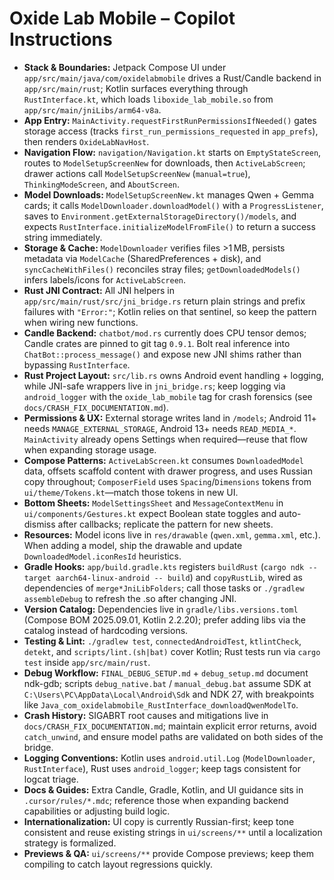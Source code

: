 # Oxide Lab Mobile – Copilot Instructions
- **Stack & Boundaries:** Jetpack Compose UI under `app/src/main/java/com/oxidelabmobile` drives a Rust/Candle backend in `app/src/main/rust`; Kotlin surfaces everything through `RustInterface.kt`, which loads `liboxide_lab_mobile.so` from `app/src/main/jniLibs/arm64-v8a`.
- **App Entry:** `MainActivity.requestFirstRunPermissionsIfNeeded()` gates storage access (tracks `first_run_permissions_requested` in `app_prefs`), then renders `OxideLabNavHost`.
- **Navigation Flow:** `navigation/Navigation.kt` starts on `EmptyStateScreen`, routes to `ModelSetupScreenNew` for downloads, then `ActiveLabScreen`; drawer actions call `ModelSetupScreenNew` (`manual=true`), `ThinkingModeScreen`, and `AboutScreen`.
- **Model Downloads:** `ModelSetupScreenNew.kt` manages Qwen + Gemma cards; it calls `ModelDownloader.downloadModel()` with a `ProgressListener`, saves to `Environment.getExternalStorageDirectory()/models`, and expects `RustInterface.initializeModelFromFile()` to return a success string immediately.
- **Storage & Cache:** `ModelDownloader` verifies files >1 MB, persists metadata via `ModelCache` (SharedPreferences + disk), and `syncCacheWithFiles()` reconciles stray files; `getDownloadedModels()` infers labels/icons for `ActiveLabScreen`.
- **Rust JNI Contract:** All JNI helpers in `app/src/main/rust/src/jni_bridge.rs` return plain strings and prefix failures with `"Error:"`; Kotlin relies on that sentinel, so keep the pattern when wiring new functions.
- **Candle Backend:** `chatbot/mod.rs` currently does CPU tensor demos; Candle crates are pinned to git tag `0.9.1`. Bolt real inference into `ChatBot::process_message()` and expose new JNI shims rather than bypassing `RustInterface`.
- **Rust Project Layout:** `src/lib.rs` owns Android event handling + logging, while JNI-safe wrappers live in `jni_bridge.rs`; keep logging via `android_logger` with the `oxide_lab_mobile` tag for crash forensics (see `docs/CRASH_FIX_DOCUMENTATION.md`).
- **Permissions & UX:** External storage writes land in `/models`; Android 11+ needs `MANAGE_EXTERNAL_STORAGE`, Android 13+ needs `READ_MEDIA_*`. `MainActivity` already opens Settings when required—reuse that flow when expanding storage usage.
- **Compose Patterns:** `ActiveLabScreen.kt` consumes `DownloadedModel` data, offsets scaffold content with drawer progress, and uses Russian copy throughout; `ComposerField` uses `Spacing`/`Dimensions` tokens from `ui/theme/Tokens.kt`—match those tokens in new UI.
- **Bottom Sheets:** `ModelSettingsSheet` and `MessageContextMenu` in `ui/components/Gestures.kt` expect Boolean state toggles and auto-dismiss after callbacks; replicate the pattern for new sheets.
- **Resources:** Model icons live in `res/drawable` (`qwen.xml`, `gemma.xml`, etc.). When adding a model, ship the drawable and update `DownloadedModel.iconResId` heuristics.
- **Gradle Hooks:** `app/build.gradle.kts` registers `buildRust` (`cargo ndk --target aarch64-linux-android -- build`) and `copyRustLib`, wired as dependencies of `merge*JniLibFolders`; call those tasks or `./gradlew assembleDebug` to refresh the .so after changing JNI.
- **Version Catalog:** Dependencies live in `gradle/libs.versions.toml` (Compose BOM 2025.09.01, Kotlin 2.2.20); prefer adding libs via the catalog instead of hardcoding versions.
- **Testing & Lint:** `./gradlew test`, `connectedAndroidTest`, `ktlintCheck`, `detekt`, and `scripts/lint.(sh|bat)` cover Kotlin; Rust tests run via `cargo test` inside `app/src/main/rust`.
- **Debug Workflow:** `FINAL_DEBUG_SETUP.md` + `debug_setup.md` document ndk-gdb; scripts `debug_native.bat` / `manual_debug.bat` assume SDK at `C:\Users\PC\AppData\Local\Android\Sdk` and NDK 27, with breakpoints like `Java_com_oxidelabmobile_RustInterface_downloadQwenModelTo`.
- **Crash History:** SIGABRT root causes and mitigations live in `docs/CRASH_FIX_DOCUMENTATION.md`; maintain explicit error returns, avoid `catch_unwind`, and ensure model paths are validated on both sides of the bridge.
- **Logging Conventions:** Kotlin uses `android.util.Log` (`ModelDownloader`, `RustInterface`), Rust uses `android_logger`; keep tags consistent for logcat triage.
- **Docs & Guides:** Extra Candle, Gradle, Kotlin, and UI guidance sits in `.cursor/rules/*.mdc`; reference those when expanding backend capabilities or adjusting build logic.
- **Internationalization:** UI copy is currently Russian-first; keep tone consistent and reuse existing strings in `ui/screens/**` until a localization strategy is formalized.
- **Previews & QA:** `ui/screens/**` provide Compose previews; keep them compiling to catch layout regressions quickly.

